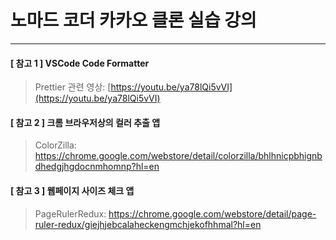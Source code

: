 # 노마드 코더 카카오 클론 실습 강의

---

#### [ 참고 1 ] VSCode Code Formatter

> Prettier 관련 영상: [https://youtu.be/ya78lQi5vVI](https://youtu.be/ya78lQi5vVI)

#### [ 참고 2 ] 크롬 브라우저상의 컬러 추출 앱

> ColorZilla: https://chrome.google.com/webstore/detail/colorzilla/bhlhnicpbhignbdhedgjhgdocnmhomnp?hl=en

#### [ 참고 3 ] 웹페이지 사이즈 체크 앱

> PageRulerRedux: https://chrome.google.com/webstore/detail/page-ruler-redux/giejhjebcalaheckengmchjekofhhmal?hl=en
